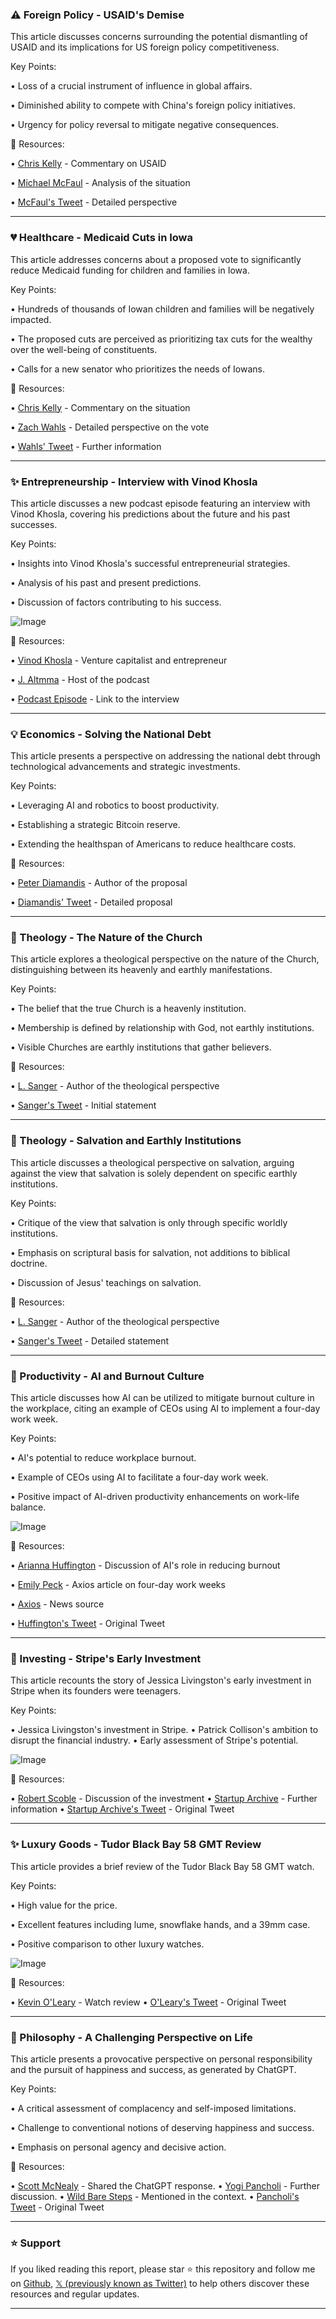 ### ⚠️ Foreign Policy - USAID's Demise

This article discusses concerns surrounding the potential dismantling of USAID and its implications for US foreign policy competitiveness.

Key Points:

• Loss of a crucial instrument of influence in global affairs.


• Diminished ability to compete with China's foreign policy initiatives.


• Urgency for policy reversal to mitigate negative consequences.


🔗 Resources:

• [Chris Kelly](https://x.com/thatchriskelly) - Commentary on USAID


• [Michael McFaul](https://x.com/McFaul) - Analysis of the situation


• [McFaul's Tweet](https://x.com/McFaul/status/1940050955720077815) - Detailed perspective


---

### 💔 Healthcare - Medicaid Cuts in Iowa

This article addresses concerns about a proposed vote to significantly reduce Medicaid funding for children and families in Iowa.

Key Points:

• Hundreds of thousands of Iowan children and families will be negatively impacted.


• The proposed cuts are perceived as prioritizing tax cuts for the wealthy over the well-being of constituents.


• Calls for a new senator who prioritizes the needs of Iowans.


🔗 Resources:

• [Chris Kelly](https://x.com/thatchriskelly) - Commentary on the situation


• [Zach Wahls](https://x.com/ZachWahls) - Detailed perspective on the vote


• [Wahls' Tweet](https://x.com/ZachWahls/status/1940095833615327486) -  Further information


---

### ✨ Entrepreneurship - Interview with Vinod Khosla

This article discusses a new podcast episode featuring an interview with Vinod Khosla, covering his predictions about the future and his past successes.

Key Points:

• Insights into Vinod Khosla's successful entrepreneurial strategies.


• Analysis of his past and present predictions.


• Discussion of factors contributing to his success.


![Image](https://pbs.twimg.com/amplify_video_thumb/1940049695692210176/img/K2R8V8dfTBPylKJ1.jpg)


🔗 Resources:

• [Vinod Khosla](https://x.com/vkhosla) -  Venture capitalist and entrepreneur


• [J. Altmma](https://x.com/jaltma) - Host of the podcast


• [Podcast Episode](https://x.com/jaltma/status/1940062585745023245) - Link to the interview


---

### 💡 Economics - Solving the National Debt

This article presents a perspective on addressing the national debt through technological advancements and strategic investments.

Key Points:

• Leveraging AI and robotics to boost productivity.


• Establishing a strategic Bitcoin reserve.


• Extending the healthspan of Americans to reduce healthcare costs.


🔗 Resources:

• [Peter Diamandis](https://x.com/PeterDiamandis) - Author of the proposal


• [Diamandis' Tweet](https://x.com/PeterDiamandis/status/1940073590533366195) -  Detailed proposal


---

### 🙏 Theology - The Nature of the Church

This article explores a theological perspective on the nature of the Church, distinguishing between its heavenly and earthly manifestations.

Key Points:

• The belief that the true Church is a heavenly institution.


• Membership is defined by relationship with God, not earthly institutions.


• Visible Churches are earthly institutions that gather believers.


🔗 Resources:

• [L. Sanger](https://x.com/lsanger) - Author of the theological perspective


• [Sanger's Tweet](https://x.com/lsanger/status/1940071764526067768) -  Initial statement


---

### 🙏 Theology - Salvation and Earthly Institutions

This article discusses a theological perspective on salvation, arguing against the view that salvation is solely dependent on specific earthly institutions.

Key Points:

• Critique of the view that salvation is only through specific worldly institutions.


• Emphasis on scriptural basis for salvation, not additions to biblical doctrine.


• Discussion of Jesus' teachings on salvation.


🔗 Resources:

• [L. Sanger](https://x.com/lsanger) - Author of the theological perspective


• [Sanger's Tweet](https://x.com/lsanger/status/1940072403113050232) -  Detailed statement


---

### 🤖 Productivity - AI and Burnout Culture

This article discusses how AI can be utilized to mitigate burnout culture in the workplace, citing an example of CEOs using AI to implement a four-day work week.

Key Points:

• AI's potential to reduce workplace burnout.


• Example of CEOs using AI to facilitate a four-day work week.


• Positive impact of AI-driven productivity enhancements on work-life balance.


![Image](https://pbs.twimg.com/media/GuyD-tuWoAAzeQt?format=jpg&name=small)


🔗 Resources:

• [Arianna Huffington](https://x.com/ariannahuff) -  Discussion of AI's role in reducing burnout


• [Emily Peck](https://x.com/EmilyPeck) -  Axios article on four-day work weeks


• [Axios](https://x.com/axios) -  News source


• [Huffington's Tweet](https://x.com/ariannahuff/status/1940070960847048773) -  Original Tweet


---

### 🚀 Investing - Stripe's Early Investment

This article recounts the story of Jessica Livingston's early investment in Stripe when its founders were teenagers.


Key Points:

•  Jessica Livingston's investment in Stripe.
•  Patrick Collison's ambition to disrupt the financial industry.
•  Early assessment of Stripe's potential.


![Image](https://pbs.twimg.com/amplify_video_thumb/1939683576586350592/img/aTKWxSWCQO_hsCRX.jpg)


🔗 Resources:

• [Robert Scoble](https://x.com/Scobleizer) - Discussion of the investment
• [Startup Archive](https://x.com/StartupArchive_) -  Further information
• [Startup Archive's Tweet](https://x.com/StartupArchive_/status/1939715580610695424) - Original Tweet


---

### ✨ Luxury Goods - Tudor Black Bay 58 GMT Review

This article provides a brief review of the Tudor Black Bay 58 GMT watch.

Key Points:

• High value for the price.


• Excellent features including lume, snowflake hands, and a 39mm case.


• Positive comparison to other luxury watches.


![Image](https://pbs.twimg.com/amplify_video_thumb/1939688615677980672/img/LGbdsOahzA7ve4hO.jpg)


🔗 Resources:

• [Kevin O'Leary](https://x.com/kevinolearytv) - Watch review
• [O'Leary's Tweet](https://x.com/kevinolearytv/status/1940036417113018464) - Original Tweet


---

### 🤔 Philosophy - A Challenging Perspective on Life

This article presents a provocative perspective on personal responsibility and the pursuit of happiness and success, as generated by ChatGPT.

Key Points:

• A critical assessment of complacency and self-imposed limitations.


• Challenge to conventional notions of deserving happiness and success.


• Emphasis on personal agency and decisive action.


🔗 Resources:

• [Scott McNealy](https://x.com/scottmcnealy) -  Shared the ChatGPT response.
• [Yogi Pancholi](https://x.com/DrYogiPancholi) -  Further discussion.
• [Wild Bare Steps](https://x.com/wildbarestepf) -  Mentioned in the context.
• [Pancholi's Tweet](https://x.com/DrYogiPancholi/status/1939914799111983249) -  Original Tweet


---

### ⭐️ Support

If you liked reading this report, please star ⭐️ this repository and follow me on [Github](https://github.com/Drix10), [𝕏 (previously known as Twitter)](https://x.com/DRIX_10_) to help others discover these resources and regular updates.

---